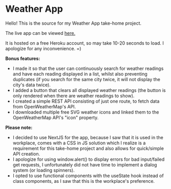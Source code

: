 # Weather App

Hello! This is the source for my Weather App take-home project.

The live app can be viewed [here.](https://laurence-weather-app.herokuapp.com/)

It is hosted on a free Heroku account, so may take 10-20 seconds to load. I apologize for any inconvenience. =)

**Bonus features:**
- I made it so that the user can continuously search for weather readings and have each reading displayed in a list, whilst also preventing duplicates (if you search for the same city twice, it will not display the city's data twice).
- I added a button that clears all displayed weather readings (the button is only rendered when there are weather readings to show).
- I created a simple REST API consisting of just one route, to fetch data from OpenWeatherMap's API.
- I downloaded multiple free SVG weather icons and linked them to the OpenWeatherMap API's "icon" property.

**Please note:**
- I decided to use NextJS for the app, because I saw that it is used in the workplace, comes with a CSS in JS solution which I realize is a requirement for this take-home project and also allows for quick/simple API creation.
- I apologize for using window.alert() to display errors for bad input/failed get requests, I unfortunately did not have time to implement a dialog system (or loading spinners).
- I opted to use functional components with the useState hook instead of class components, as I saw that this is the workplace's preference.



